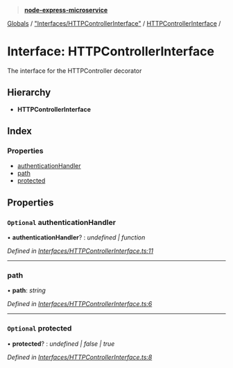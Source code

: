 > **[node-express-microservice](../README.md)**

[Globals](../globals.md) / ["Interfaces/HTTPControllerInterface"](../modules/_interfaces_httpcontrollerinterface_.md) / [HTTPControllerInterface](_interfaces_httpcontrollerinterface_.httpcontrollerinterface.md) /

# Interface: HTTPControllerInterface

The interface for the HTTPController decorator

## Hierarchy

* **HTTPControllerInterface**

## Index

### Properties

* [authenticationHandler](_interfaces_httpcontrollerinterface_.httpcontrollerinterface.md#optional-authenticationhandler)
* [path](_interfaces_httpcontrollerinterface_.httpcontrollerinterface.md#path)
* [protected](_interfaces_httpcontrollerinterface_.httpcontrollerinterface.md#optional-protected)

## Properties

### `Optional` authenticationHandler

• **authenticationHandler**? : *undefined | function*

*Defined in [Interfaces/HTTPControllerInterface.ts:11](https://github.com/lukebellamy053/express-microservice/blob/afd2c9a/src/Interfaces/HTTPControllerInterface.ts#L11)*

___

###  path

• **path**: *string*

*Defined in [Interfaces/HTTPControllerInterface.ts:6](https://github.com/lukebellamy053/express-microservice/blob/afd2c9a/src/Interfaces/HTTPControllerInterface.ts#L6)*

___

### `Optional` protected

• **protected**? : *undefined | false | true*

*Defined in [Interfaces/HTTPControllerInterface.ts:8](https://github.com/lukebellamy053/express-microservice/blob/afd2c9a/src/Interfaces/HTTPControllerInterface.ts#L8)*